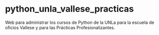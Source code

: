 # python_unla_vallese_practicas
Web para administrar los cursos de Python de la UNLa para la escuela de oficios Vallese y para las Prácticas Profesionalizantes.
